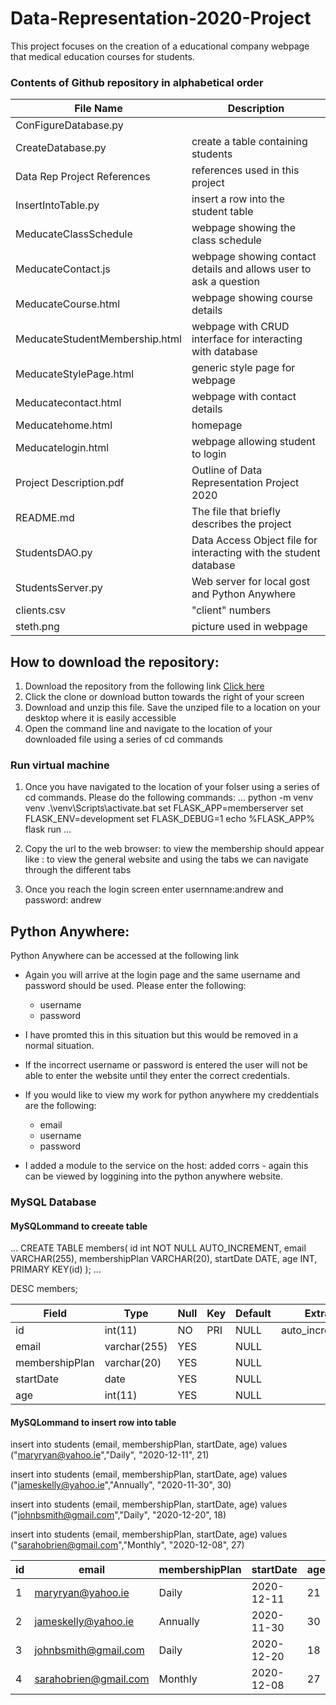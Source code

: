 # Data-Representation-2020-Project

This project focuses on the creation of a educational company webpage that medical education courses for students.

### Contents of Github repository in alphabetical order
|File Name | Description                                |
|----------|--------------------------------------------|
| ConFigureDatabase.py |
| CreateDatabase.py | create a table containing students |
| Data Rep Project References | references used in this project |
| InsertIntoTable.py  | insert a row into the student table |
| MeducateClassSchedule | webpage showing the class schedule
| MeducateContact.js | webpage showing contact details and allows user to ask a question |
| MeducateCourse.html | webpage showing course details |
| MeducateStudentMembership.html | webpage with CRUD interface for interacting with database |
| MeducateStylePage.html | generic style page for webpage |
| Meducatecontact.html | webpage with contact details |
| Meducatehome.html | homepage |
| Meducatelogin.html | webpage allowing student to login |
| Project Description.pdf | Outline of Data Representation Project 2020 |
| README.md | The file that briefly describes the project |
| StudentsDAO.py | Data Access Object file for interacting with the student database |
| StudentsServer.py | Web server for local gost and Python Anywhere |
| clients.csv | "client" numbers |
| steth.png | picture used in webpage |

## How to download the repository:
1. Download the repository from the following link <a href=https://github.com/NiamhOL/Data-Representation-2020-Project>Click here</a>  
2. Click the clone or download button towards the right of your screen
3. Download and unzip this file. Save the unziped file to a location on your desktop where it is easily accessible
4. Open the command line and navigate to the location of your downloaded file using a series of cd commands 

### Run virtual machine
1. Once you have navigated to the location of your folser using a series of cd commands. Please do the following commands:
 ...
 python -m venv venv 
 .\venv\Scripts\activate.bat
 set FLASK_APP=memberserver
 set FLASK_ENV=development
 set FLASK_DEBUG=1
 echo %FLASK_APP%
 flask run
 ...
 
2. Copy the url to the web browser: to view the membership should appear like :   to view the general website   and using the tabs we can navigate through the different tabs
3. Once you reach the login screen enter usernname:andrew and password: andrew

## Python Anywhere:

Python Anywhere can be accessed at the following link
 * Again you will arrive at the login page and the same username and password should be used. 
 Please enter the following:
   
      * username
      * password
      
 * I have promted this in this situation but this would be removed in a normal situation.  
 * If the incorrect username or password is entered the user will not be able to enter the website until they enter the correct credentials.
 * If you would like to view my work for python anywhere my creddentials are the following:
 
      * email 
      * username
      * password
      
 * I added a module to the service on the host: added corrs - again this can be viewed by loggining into the python anywhere website. 


### MySQL Database 

#### MySQLommand to creeate table 
...
 CREATE TABLE members(
       id int NOT NULL AUTO_INCREMENT,
       email VARCHAR(255),
       membershipPlan VARCHAR(20),
       startDate DATE,
       age INT,
       PRIMARY KEY(id)
       );
...

DESC members;

| Field          | Type         | Null | Key | Default | Extra          |
|----------------|--------------|------|-----|---------|----------------|
| id             | int(11)      | NO   | PRI | NULL    | auto_increment |
| email          | varchar(255) | YES  |     | NULL    |                |
| membershipPlan | varchar(20)  | YES  |     | NULL    |                |
| startDate      | date         | YES  |     | NULL    |                |
| age            | int(11)      | YES  |     | NULL    |                |


#### MySQLommand to insert row into table 

insert into students (email, membershipPlan, startDate, age) values ("maryryan@yahoo.ie","Daily", "2020-12-11", 21)

insert into students (email, membershipPlan, startDate, age) values ("jameskelly@yahoo.ie","Annually", "2020-11-30", 30)

insert into students (email, membershipPlan, startDate, age) values ("johnbsmith@gmail.com","Daily", "2020-12-20", 18)

insert into students (email, membershipPlan, startDate, age) values ("sarahobrien@gmail.com","Monthly", "2020-12-08", 27)


| id | email                     | membershipPlan | startDate     | age  |
|----|---------------------------|----------------|---------------|------|
|  1 | maryryan@yahoo.ie         | Daily          | 2020-12-11    |  21  |
|  2 | jameskelly@yahoo.ie       | Annually       | 2020-11-30    |  30  |
|  3 | johnbsmith@gmail.com      | Daily          | 2020-12-20    |  18  |
|  4 | sarahobrien@gmail.com     | Monthly        | 2020-12-08    |  27  |  

